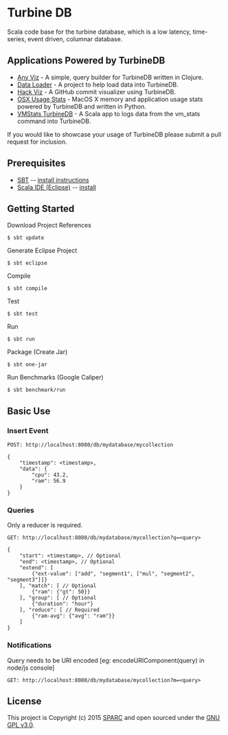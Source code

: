 
# Turbine DB

Scala code base for the turbine database, which is a low latency, time-series, event driven, columnar database.

## Applications Powered by TurbineDB

* [Any Viz](https://github.com/sparcedge/any-viz) - A simple, query builder for TurbineDB written in Clojure. 
* [Data Loader](https://github.com/sparcedge/turbine-data-loader) - A project to help load data into TurbineDB.
* [Hack Viz](https://github.com/gilbertw1/hackviz) - A GitHub commit visualizer using TurbineDB.
* [OSX Usage Stats](https://github.com/bobwilliams/osx-usage-stats) - MacOS X memory and application usage stats powered by TurbineDB and written in Python.
* [VMStats TurbineDB](https://github.com/bobwilliams/vmstats-turbinedb) - A Scala app to logs data from the vm_stats command into TurbineDB.

If you would like to showcase your usage of TurbineDB please submit a pull request for inclusion.

## Prerequisites

* [SBT](https://github.com/harrah/xsbt) -- [install instructions](http://www.scala-sbt.org/release/docs/Getting-Started/Setup)
* [Scala IDE (Eclipse)](http://www.scala-ide.org/) -- [install](http://download.scala-ide.org/)

## Getting Started

Download Project References
	
	$ sbt update

Generate Eclipse Project

	$ sbt eclipse

Compile

	$ sbt compile

Test	

	$ sbt test

Run

	$ sbt run

Package (Create Jar)

	$ sbt one-jar

Run Benchmarks (Google Caliper)

	$ sbt benchmark/run

## Basic Use

### Insert Event


	POST: http://localhost:8080/db/mydatabase/mycollection 

	{
		"timestamp": <timestamp>,
		"data": {
			"cpu": 43.2,
			"ram": 56.9
		}	
	}


### Queries
Only a reducer is required.

	GET: http://localhost:8080/db/mydatabase/mycollection?q=<query>

	{
		"start": <timestamp>, // Optional
		"end": <timestamp>, // Optional
		"extend": [
			{"ext-value": ["add", "segment1", ["mul", "segment2", "segment3"]]}
		], "match": [ // Optional
			{"ram": {"gt": 50}}
		], "group": [ // Optional
			{"duration": "hour"}
		], "reduce": [ // Required
			{"ram-avg": {"avg": "ram"}}
		]
	}


### Notifications
Query needs to be URI encoded [eg: encodeURIComponent(query) in node/js console]

	GET: http://localhost:8080/db/mydatabase/mycollection?m=<query>

## License

This project is Copyright (c) 2015 [SPARC](https://github.com/sparcedge/) and open sourced under the [GNU GPL v3.0](LICENSE.txt).
